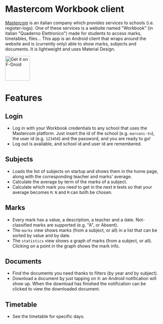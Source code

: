 # Mastercom Workbook client
[Mastercom](https://www.mastercompro.it/) is an italian company which provides services to schools (i.e. register-logs). One of these services is a website named "Workbook" (in italian "Quaderno Elettronico") made for students to access marks, timetables, files... This app is an Android client that wraps around the website and is (currently only) able to show marks, subjects and documents. It is lightweight and uses Material Design.

[<img src="https://fdroid.gitlab.io/artwork/badge/get-it-on.png"
     alt="Get it on F-Droid"
     height="80">](https://f-droid.org/packages/com.stypox.mastercom_workbook/)

# Features

## Login
- Log in with your Workbook credentials to any school that uses the Mastercom platform. Just insert the id of the school (e.g. `marconi-tn`), the user id (e.g. `123456`) and the password, and you are ready to go!
- Log out is available, and school id and user id are remembered.

## Subjects
- Loads the list of subjects on startup and shows them in the home page, along with the corresponding teacher and marks' average.
- Calculate the average by term of the marks of a subject.
- Calculate which mark you need to get in the next `N` tests so that your average becomes `M`. `N` and `M` can both be chosen.

## Marks
- Every mark has a value, a description, a teacher and a date. Not-classified marks are supported (e.g. "A", or Absent).
- The `marks` view shows marks (from a subject, or all) in a list that can be sorted by value and by date.
- The `statistics` view shows a graph of marks (from a subject, or all). Clicking on a point in the graph shows the mark info.

## Documents
- Find the documents you need thanks to filters (by year and by subject).
- Download a document by just tapping on it: an Android notification will show up. When the download has finished the notification can be clicked to view the downloaded document.

## Timetable
- See the timetable for specific days.
